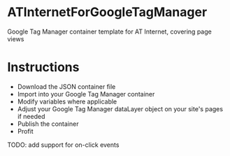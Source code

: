 # ATInternetForGoogleTagManager
Google Tag Manager container template for AT Internet, covering page views

# Instructions
* Download the JSON container file
* Import into your Google Tag Manager container
* Modify variables where applicable
* Adjust your Google Tag Manager dataLayer object on your site's pages if needed
* Publish the container
* Profit

TODO: add support for on-click events
